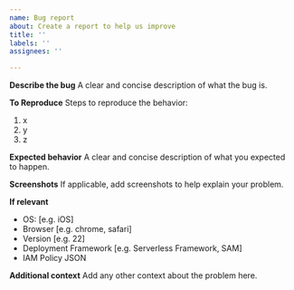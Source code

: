 ```yaml
---
name: Bug report
about: Create a report to help us improve
title: ''
labels: ''
assignees: ''

---
```


**Describe the bug**
A clear and concise description of what the bug is.

**To Reproduce**
Steps to reproduce the behavior:
1. x
2. y
3. z

**Expected behavior**
A clear and concise description of what you expected to happen.

**Screenshots**
If applicable, add screenshots to help explain your problem.

**If relevant**
 - OS: [e.g. iOS]
 - Browser [e.g. chrome, safari]
 - Version [e.g. 22]
 - Deployment Framework [e.g. Serverless Framework, SAM]
 - IAM Policy JSON

**Additional context**
Add any other context about the problem here.
